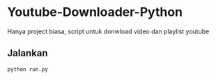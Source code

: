 # Youtube-Downloader-Python
Hanya project biasa, script untuk donwload video dan playlist youtube

## Jalankan

```bash
python run.py
```
